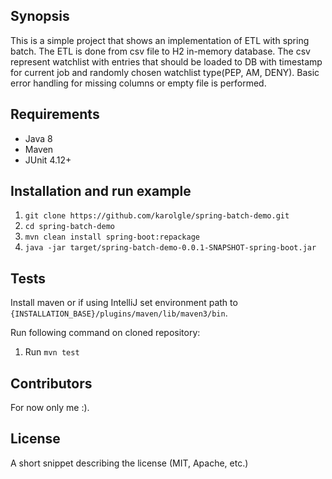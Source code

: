 ## Synopsis

This is a simple project that shows an implementation of ETL with spring batch. The ETL is done from csv file to H2 in-memory database.
The csv represent watchlist with entries that should be loaded to DB with timestamp for current job and randomly chosen watchlist type(PEP, AM, DENY).
Basic error handling for missing columns or empty file is performed.

## Requirements
* Java 8
* Maven
* JUnit 4.12+

## Installation and run example

1. `git clone https://github.com/karolgle/spring-batch-demo.git`
2. `cd spring-batch-demo`
3. `mvn clean install spring-boot:repackage`
4. `java -jar target/spring-batch-demo-0.0.1-SNAPSHOT-spring-boot.jar`


## Tests
Install maven or if using IntelliJ set environment path to `{INSTALLATION_BASE}/plugins/maven/lib/maven3/bin`. 

Run following command on cloned repository:

1. Run `mvn test`

## Contributors

For now only me :).

## License

A short snippet describing the license (MIT, Apache, etc.)